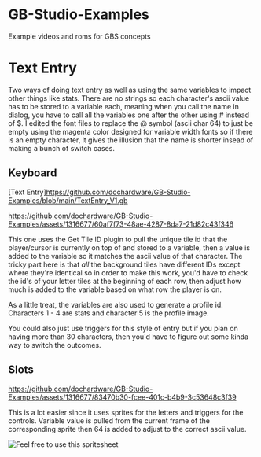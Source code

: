 # GB-Studio-Examples
Example videos and roms for GBS concepts

# Text Entry
Two ways of doing text entry as well as using the same variables to impact other things like stats. There are no strings so each character's ascii value has to be stored to a variable each, meaning when you call the name in dialog, you have to call all the variables one after the other using # instead of $. I edited the font files to replace the @ symbol (ascii char 64) to just be empty using the magenta color designed for variable width fonts so if there is an empty character, it gives the illusion that the name is shorter insead of making a bunch of switch cases.

## Keyboard
[Text Entry]https://github.com/dochardware/GB-Studio-Examples/blob/main/TextEntry_V1.gb

https://github.com/dochardware/GB-Studio-Examples/assets/1316677/60af7f73-48ae-4287-8da7-21d82c43f346

This one uses the Get Tile ID plugin to pull the unique tile id that the player/cursor is currently on top of and stored to a variable, then a value is added to the variable so it matches the ascii value of that character. The tricky part here is that *all* the background tiles have different IDs except where they're identical so in order to make this work, you'd have to check the id's of your letter tiles at the beginning of each row, then adjust how much is added to the variable based on what row the player is on.

As a little treat, the variables are also used to generate a profile id. Characters 1 - 4 are stats and character 5 is the profile image.

You could also just use triggers for this style of entry but if you plan on having more than 30 characters, then you'd have to figure out some kinda way to switch the outcomes.


## Slots
https://github.com/dochardware/GB-Studio-Examples/assets/1316677/83470b30-fcee-401c-b4b9-3c53648c3f39

This is a lot easier since it uses sprites for the letters and triggers for the controls. Variable value is pulled from the current frame of the corresponding sprite then 64 is added to adjust to the correct ascii value. 

![Feel free to use this spritesheet](https://github.com/dochardware/GB-Studio-Examples/assets/1316677/aa6cf2e0-7971-41eb-9539-fdb103553385)
